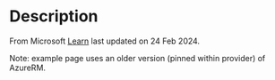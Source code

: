 # Description

From Microsoft [Learn](https://learn.microsoft.com/en-us/azure/developer/terraform/create-resource-group?tabs=azure-cli) last updated on 24 Feb 2024.

Note: example page uses an older version (pinned within provider) of AzureRM.
